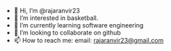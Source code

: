 - 👋 Hi, I’m @rajaranvir23
- 👀 I’m interested in basketball.
- 🌱 I’m currently learning software engineering
- 💞️ I’m looking to collaborate on github
- 📫 How to reach me: email: rajaranvir23@gmail.com

<!---
rajaranvir23/rajaranvir23 is a ✨ special ✨ repository because its `README.md` (this file) appears on your GitHub profile.
You can click the Preview link to take a look at your changes.
--->
